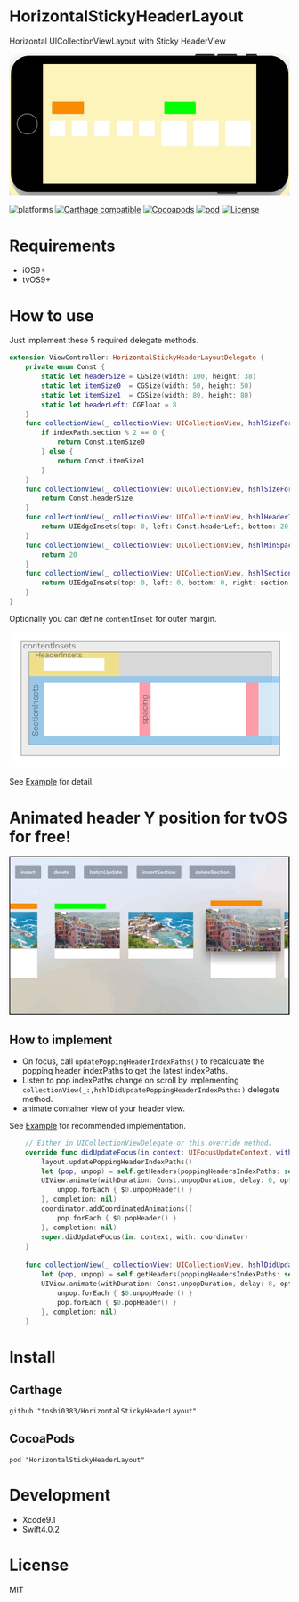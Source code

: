 # HorizontalStickyHeaderLayout

Horizontal UICollectionViewLayout with Sticky HeaderView

![](https://github.com/toshi0383/assets/blob/master/HorizontalStickyHeaderLayout/hshl-iphone7.gif)

![platforms](https://img.shields.io/badge/platforms-iOS%20%7C%20tvOS-blue.svg)
[![Carthage compatible](https://img.shields.io/badge/Carthage-compatible-4BC51D.svg?style=flat)](https://github.com/Carthage/Carthage)
[![Cocoapods](https://img.shields.io/badge/Cocoapods-compatible-brightgreen.svg)](https://cocoapods.org)
[![pod](https://img.shields.io/cocoapods/v/HorizontalStickyHeaderLayout.svg?style=flat)](https://cocoapods.org/pods/HorizontalStickyHeaderLayout)
[![License](http://img.shields.io/badge/license-MIT-lightgrey.svg?style=flat
)](http://mit-license.org)

# Requirements
- iOS9+
- tvOS9+

# How to use
Just implement these 5 required delegate methods.

```swift
extension ViewController: HorizontalStickyHeaderLayoutDelegate {
    private enum Const {
        static let headerSize = CGSize(width: 100, height: 38)
        static let itemSize0  = CGSize(width: 50, height: 50)
        static let itemSize1  = CGSize(width: 80, height: 80)
        static let headerLeft: CGFloat = 8
    }
    func collectionView(_ collectionView: UICollectionView, hshlSizeForItemAtIndexPath indexPath: IndexPath) -> CGSize {
        if indexPath.section % 2 == 0 {
            return Const.itemSize0
        } else {
            return Const.itemSize1
        }
    }
    func collectionView(_ collectionView: UICollectionView, hshlSizeForHeaderAtSection section: Int) -> CGSize {
        return Const.headerSize
    }
    func collectionView(_ collectionView: UICollectionView, hshlHeaderInsetsAtSection section: Int) -> UIEdgeInsets {
        return UIEdgeInsets(top: 0, left: Const.headerLeft, bottom: 20, right: 20)
    }
    func collectionView(_ collectionView: UICollectionView, hshlMinSpacingForCellsAtSection section: Int) -> CGFloat {
        return 20
    }
    func collectionView(_ collectionView: UICollectionView, hshlSectionInsetsAtSection section: Int) -> UIEdgeInsets {
        return UIEdgeInsets(top: 0, left: 0, bottom: 0, right: section == 4 ? 0 : 20)
    }
}
```

Optionally you can define `contentInset` for outer margin.

![](https://github.com/toshi0383/assets/raw/master/HorizontalStickyHeaderLayout/layout-definitions.png)

See [Example](Example) for detail.

# Animated header Y position for tvOS for free!
![](https://github.com/toshi0383/assets/blob/master/HorizontalStickyHeaderLayout/sticky-animated-header-for-tvos.gif)

## How to implement
- On focus, call `updatePoppingHeaderIndexPaths()` to recalculate the popping header indexPaths to get the latest indexPaths.
- Listen to pop indexPaths change on scroll by implementing `collectionView(_:,hshlDidUpdatePoppingHeaderIndexPaths:)` delegate method.
- animate container view of your header view.

See [Example](Example) for recommended implementation.

```swift
    // Either in UICollectionViewDelegate or this override method.
    override func didUpdateFocus(in context: UIFocusUpdateContext, with coordinator: UIFocusAnimationCoordinator) {
        layout.updatePoppingHeaderIndexPaths()
        let (pop, unpop) = self.getHeaders(poppingHeadersIndexPaths: self.layout.poppingHeaderIndexPaths)
        UIView.animate(withDuration: Const.unpopDuration, delay: 0, options: [.curveEaseOut], animations: {
            unpop.forEach { $0.unpopHeader() }
        }, completion: nil)
        coordinator.addCoordinatedAnimations({
            pop.forEach { $0.popHeader() }
        }, completion: nil)
        super.didUpdateFocus(in: context, with: coordinator)
    }

    func collectionView(_ collectionView: UICollectionView, hshlDidUpdatePoppingHeaderIndexPaths indexPaths: [IndexPath]) {
        let (pop, unpop) = self.getHeaders(poppingHeadersIndexPaths: self.layout.poppingHeaderIndexPaths)
        UIView.animate(withDuration: Const.unpopDuration, delay: 0, options: [.curveEaseOut], animations: {
            unpop.forEach { $0.unpopHeader() }
            pop.forEach { $0.popHeader() }
        }, completion: nil)
    }
```

# Install
## Carthage
```
github "toshi0383/HorizontalStickyHeaderLayout"
```

## CocoaPods
```
pod "HorizontalStickyHeaderLayout"
```

# Development
- Xcode9.1
- Swift4.0.2

# License
MIT
